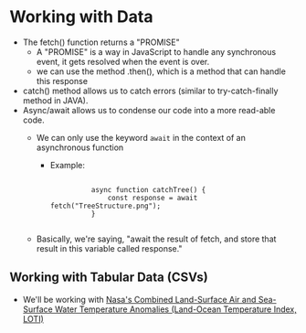 # Working with Data
- The fetch() function returns a "PROMISE"
	- A "PROMISE" is a way in JavaScript to handle any synchronous event, it gets resolved when the event is over.
	- we can use the method .then(), which is a method that can handle this response
- catch() method allows us to catch errors (similar to try-catch-finally method in JAVA).
- Async/await allows us to condense our code into a more read-able code.
	- We can only use the keyword <code>await</code> in the context of an asynchronous function
		- Example:
		
			<code>
					async function catchTree() {
						const response = await fetch("TreeStructure.png");
					}
			</code>

	- Basically, we're saying, "await the result of fetch, and store that result in this variable called response."

## Working with Tabular Data (CSVs)
- We'll be working with [Nasa's Combined Land-Surface Air and Sea-Surface Water Temperature Anomalies (Land-Ocean Temperature Index, LOTI)](https://data.giss.nasa.gov/gistemp/)